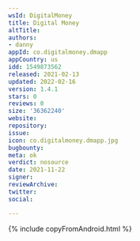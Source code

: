 ```yaml
---
wsId: DigitalMoney
title: Digital Money
altTitle: 
authors:
- danny
appId: co.digitalmoney.dmapp
appCountry: us
idd: 1549873562
released: 2021-02-13
updated: 2022-02-16
version: 1.4.1
stars: 0
reviews: 0
size: '36362240'
website: 
repository: 
issue: 
icon: co.digitalmoney.dmapp.jpg
bugbounty: 
meta: ok
verdict: nosource
date: 2021-11-22
signer: 
reviewArchive: 
twitter: 
social: 

---
```


{% include copyFromAndroid.html %}